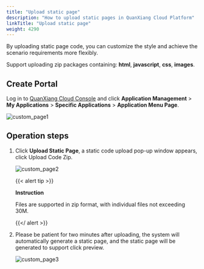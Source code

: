 ```yaml
---
title: "Upload static page"
description: "How to upload static pages in QuanXiang Cloud Platform"
linkTitle: "Upload static page"
weight: 4290
---
```


By uploading static page code, you can customize the style and achieve the scenario requirements more flexibly.

Support uploading zip packages containing: **html**, **javascript**, **css**, **images**.

## Create Portal

Log in to [QuanXiang Cloud Console](https://portal.quanxiang.dev) and click **Application Management** > **My Applications** > **Specific Applications** > **Application Menu Page**.

![custom_page1](/images/manual/custom_page/custom_page1.png)



## Operation steps

1. Click **Upload Static Page**, a static code upload pop-up window appears, click Upload Code Zip.

   ![custom_page2](/images/manual/custom_page/custom_page2.png)

   {{< alert tip >}}

   **Instruction**

   Files are supported in zip format, with individual files not exceeding 30M.

   {{</ alert >}}

2. Please be patient for two minutes after uploading, the system will automatically generate a static page, and the static page will be generated to support click preview.

   ![custom_page3](/images/manual/custom_page/custom_page3.png)


